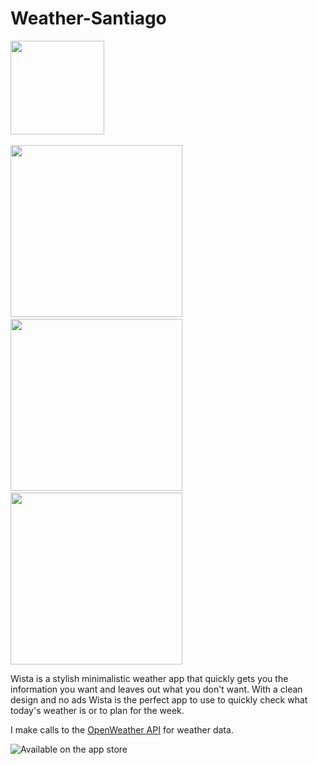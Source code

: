 # Weather-Santiago

<img src="https://i.imgur.com/J4sAXXI.png" width="150"/>
<br><br>
<img src="https://i.imgur.com/RYB6Tyn.jpg" width="275"/> &nbsp;&nbsp;&nbsp;<img src="https://i.imgur.com/8skNoD7.jpg" width="275"/> &nbsp;&nbsp;&nbsp;<img src="https://i.imgur.com/sqhNRSp.png" width="275"/>


Wista is a stylish minimalistic weather app that quickly gets you the information you want and leaves out what you don't want. With a clean design and no ads Wista is the perfect app to use to quickly check what today's weather is or to plan for the week.

I make calls to the [OpenWeather API](https://openweathermap.org) for weather data. 

![Available on the app store](https://cdn.worldvectorlogo.com/logos/download-on-the-app-store-apple.svg)


